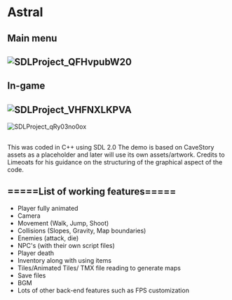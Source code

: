# Astral

## Main menu
![SDLProject_QFHvpubW20](https://user-images.githubusercontent.com/47288337/108452495-98114080-7236-11eb-822d-88b201fe0547.png)
-
## In-game
![SDLProject_VHFNXLKPVA](https://user-images.githubusercontent.com/47288337/108452550-b4ad7880-7236-11eb-8cfc-36e7dbe05471.png)
-
![SDLProject_qRy03no0ox](https://user-images.githubusercontent.com/47288337/108452600-c131d100-7236-11eb-989d-b3030affdf28.png)

##
This was coded in C++ using SDL 2.0
The demo is based on CaveStory assets as a placeholder and later will use its own assets/artwork.
Credits to Limeoats for his guidance on the structuring of the graphical aspect of the code.

## =====List of working features=====
* Player fully animated
* Camera
* Movement (Walk, Jump, Shoot)
* Collisions (Slopes, Gravity, Map boundaries)
* Enemies (attack, die)
* NPC's (with their own script files)
* Player death
* Inventory along with using items
* Tiles/Animated Tiles/ TMX file reading to generate maps
* Save files
* BGM
* Lots of other back-end features such as FPS customization
